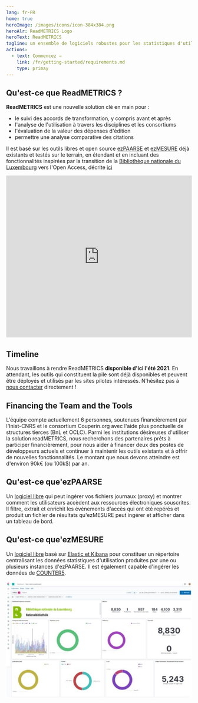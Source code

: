 ```yaml
---
lang: fr-FR
home: true
heroImage: /images/icons/icon-384x384.png
heroAlr: ReadMETRICS Logo
heroText: ReadMETRICS
tagline: un ensemble de logiciels robustes pour les statistiques d'utilisation
actions:
  - text: Commencez →
    link: /fr/getting-started/requirements.md
    type: primay
---
```


## Qu'est-ce que ReadMETRICS ?

**ReadMETRICS** est une nouvelle solution clé en main pour :

- le suivi des accords de transformation, y compris avant et après
- l'analyse de l'utilisation à travers les disciplines et les consortiums
- l'évaluation de la valeur des dépenses d'édition
- permettre une analyse comparative des citations

Il est basé sur les outils libres et open source [ezPAARSE](https://www.ezpaarse.org/) et [ezMESURE](https://ezmesure.couperin.org/) déjà existants et testés sur le terrain, en étendant et en incluant des fonctionnalités inspirées par la transition de la [Bibliothèque nationale du Luxembourg](https://bnl.public.lu/fr.html) vers l'Open Access, décrite [ici](https://www.consortium.lu/?page_id=6334)

<iframe frameborder="0" style="width:100%;height:440px;" src="https://viewer.diagrams.net/?p=anim&highlight=0000ff&edit=_blank&layers=1&nav=1&title=2020-10-08-readmetrics-architecture.drawio#Uhttps%3A%2F%2Fdrive.google.com%2Fuc%3Fid%3D1-IVxBpzs6TXC1M-Q6pYoAu_OYUG2PQe1%26export%3Ddownload"> sss </iframe>


## Timeline

Nous travaillons à rendre ReadMETRICS **disponible d'ici l'été 2021**. En attendant, les outils qui constituent la pile sont déjà disponibles et peuvent être déployés et utilisés par les sites pilotes intéressés. N'hésitez pas à [nous contacter](mailto:readmetrics@couperin.org) directement !

## Financing the Team and the Tools

L'équipe compte actuellement 6 personnes, soutenues financièrement par l'Inist-CNRS et le consortium Couperin.org avec l'aide plus ponctuelle de structures tierces (BnL et OCLC). Parmi les institutions désireuses d'utiliser la solution readMETRICS, nous recherchons des partenaires prêts à participer financièrement, pour nous aider à financer deux des postes de développeurs actuels et continuer à maintenir les outils existants et à offrir de nouvelles fonctionnalités. Le montant que nous devons atteindre est d'environ 90k€ (ou 100k$) par an.

## Qu'est-ce que'ezPAARSE

Un [logiciel libre](https://github.com/ezpaarse-project/ezpaarse/) qui peut ingérer vos fichiers journaux (proxy) et montrer comment les utilisateurs accèdent aux ressources électroniques souscrites. Il filtre, extrait et enrichit les événements d'accès qui ont été repérés et produit un fichier de résultats qu'ezMESURE peut ingérer et afficher dans un tableau de bord.

## Qu'est-ce que'ezMESURE

Un [logiciel libre](https://github.com/ezpaarse-project/ezmesure/) basé sur [Elastic et Kibana](https://www.elastic.co/fr/) pour constituer un répertoire centralisant les données statistiques d'utilisation produites par une ou plusieurs instances d'ezPAARSE. Il est également capable d'ingérer les données de [COUNTER5](https://www.projectcounter.org/code-of-practice-five-sections/abstract/).

![ezMESURE Dashboard](/images/ezmesure_dashboard.png)
